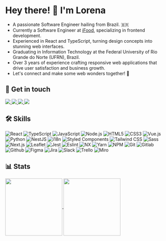 # Hey there! 👋 I'm Lorena

- A passionate Software Engineer hailing from Brazil. 🇧🇷
- Currently a Software Engineer at [iFood](https://www.linkedin.com/company/ifood-/about/), specializing in frontend development.
- Experienced in React and TypeScript, turning design concepts into stunning web interfaces.
- Graduating in Information Technology at the Federal University of Rio Grande do Norte (UFRN), Brazil.
- Over 3 years of experience crafting responsive web applications that drive user satisfaction and business growth.
- Let's connect and make some web wonders together! 🚀

## 💬 Get in touch

<div>
  <a href="https://www.linkedin.com/in/lorenatoscano/?locale=en_US" target="_blank">
    <img src="https://img.shields.io/badge/-LinkedIn-24292f?style=for-the-badge&logo=linkedin&logoColor=F34F28" target="_blank">
  </a> 
  <a href="mailto:luizalorena8@gmail.com">
    <img src="https://img.shields.io/badge/Gmail-24292f?style=for-the-badge&logo=gmail&logoColor=F34F28" target="_blank">
  </a>
  
  <a href="https://instagram.com/llorenatoscano" target="_blank">
    <img src="https://img.shields.io/badge/Instagram-24292f?style=for-the-badge&logo=instagram&logoColor=F34F28" target="_blank">
  </a>

  <a href="https://docs.google.com/document/d/1XA2xSdDKJ7BGd4PDRHsn5GWKivLhZq5_M_s39HC6fU4/edit?usp=sharing" target="_blank">
    <img src="https://img.shields.io/badge/Resume-24292f?style=for-the-badge&logo=googledocs&logoColor=F34F28" target="_blank">
  </a>
</div>

## 🛠️ Skills

<div>
  <img alt="React" src="https://img.shields.io/badge/React-24292f?style=for-the-badge&logo=react&logoColor=61DAFB" target="_blank">
  <img alt="TypeScript" src="https://img.shields.io/badge/TypeScript-24292f?style=for-the-badge&logo=typescript&logoColor=007ACC" target="_blank">
  <img alt="JavaScript" src="https://img.shields.io/badge/JavaScript-24292f?style=for-the-badge&logo=javascript&logoColor=F7DF1E" target="_blank">
  <img alt="Node.js" src="https://img.shields.io/badge/Node.js-24292f?style=for-the-badge&logo=node.js&logoColor=339933" target="_blank">
  <img alt="HTML5" src="https://img.shields.io/badge/HTML5-24292f?style=for-the-badge&logo=html5&logoColor=E34F26" target="_blank">
  <img alt="CSS3" src="https://img.shields.io/badge/CSS3-24292f?style=for-the-badge&logo=css3&logoColor=1572B6" target="_blank">
  <img alt="Vue.js" src="https://img.shields.io/badge/Vue.js-24292f?style=for-the-badge&logo=vue.js&logoColor=4FC08D" target="_blank">
  <img alt="Python" src="https://img.shields.io/badge/Python-24292f?style=for-the-badge&logo=python&logoColor=3776AB" target="_blank"> 
  <img alt="NestJS" src="https://img.shields.io/badge/NestJS-24292f?style=for-the-badge&logo=nestjs&logoColor=E0234E" target="_blank">
  <img alt="i18n" src="https://img.shields.io/badge/i18n-24292f?style=for-the-badge&logo=i18next" target="_blank">
  <img alt="Styled Components" src="https://img.shields.io/badge/styled%20components-24292f?style=for-the-badge&logo=styledcomponents&logoColor=DB7093" target="_blank">
  <img alt="Tailwind CSS" src="https://img.shields.io/badge/TailwindCSS-24292f?style=for-the-badge&logo=tailwindcss&logoColor=06B6D4" target="_blank">
  <img alt="Sass" src="https://img.shields.io/badge/Sass-24292f?style=for-the-badge&logo=sass" target="_blank">
  <img alt="Next.js" src="https://img.shields.io/badge/Next.js-24292f?style=for-the-badge&logo=next.js&logoColor=FFFFFF" target="_blank">
  <img alt="Leaflet" src="https://img.shields.io/badge/Leaflet-24292f?style=for-the-badge&logo=leaflet&logoColor=199900" target="_blank">
  <img alt="Jest" src="https://img.shields.io/badge/Jest-24292f?style=for-the-badge&logo=jest&logoColor=C21325" target="_blank">
  <img alt="Eslint" src="https://img.shields.io/badge/ESLint-24292f?style=for-the-badge&logo=eslint&logoColor=4B32C3" target="_blank">
  <img alt="NX" src="https://img.shields.io/badge/NX-24292f?style=for-the-badge&logo=nx&logoColor=143055" target="_blank">
  <img alt="Yarn" src="https://img.shields.io/badge/Yarn-24292f?style=for-the-badge&logo=yarn&logoColor=2C8EBB" target="_blank">
  <img alt="NPM" src="https://img.shields.io/badge/NPM-24292f?style=for-the-badge&logo=npm&logoColor=CB3837" target="_blank">
  <img alt="Git" src="https://img.shields.io/badge/Git-24292f?style=for-the-badge&logo=git&logoColor=F05032" target="_blank">
  <img alt="Gitlab" src="https://img.shields.io/badge/Gitlab-24292f?style=for-the-badge&logo=gitlab&logoColor=FCA121" target="_blank">
  <img alt="Github" src="https://img.shields.io/badge/Github-24292f?style=for-the-badge&logo=github&logoColor=181717" target="_blank">
  <img alt="Figma" src="https://img.shields.io/badge/Figma-24292f?style=for-the-badge&logo=figma&logoColor=F24E1E" target="_blank">
  <img alt="Jira" src="https://img.shields.io/badge/Jira-24292f?style=for-the-badge&logo=jira&logoColor=0052CC" target="_blank">
  <img alt="Slack" src="https://img.shields.io/badge/Slack-24292f?style=for-the-badge&logo=slack&logoColor=4A154B" target="_blank">
  <img alt="Trello" src="https://img.shields.io/badge/Trello-24292f?style=for-the-badge&logo=trello&logoColor=0079BF" target="_blank">
   <img alt="Miro" src="https://img.shields.io/badge/Miro-24292f?style=for-the-badge&logo=miro&logoColor=050038" target="_blank">
</div>

## 📊 Stats
<a href="https://github.com/lorenatoscano">
  <img height=180 align="center" src="https://github-readme-stats.vercel.app/api?username=lorenatoscano&theme=github_dark_dimmed&show_icons=true&hide_border=true&count_private=true&include_all_commits=true&hide=contribs&rank_icon=github&title_color=F34F28&icon_color=F34F28&text_color=FFF6F0" />
</a>
<a href="https://github.com/lorenatoscano">
  <img height=180 align="center" src="https://github-readme-stats.vercel.app/api/top-langs/?username=lorenatoscano&theme=github_dark_dimmed&show_icons=true&hide_border=true&layout=compact&title_color=F34F28&text_color=FFF6F0" />
</a>
